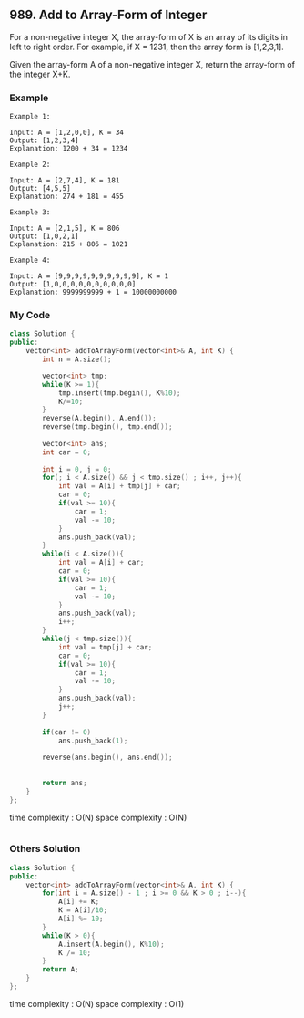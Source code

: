 ## 989. Add to Array-Form of Integer

For a non-negative integer X, the array-form of X is an array of its digits in left to right order.  For example, if X = 1231, then the array form is [1,2,3,1].

Given the array-form A of a non-negative integer X, return the array-form of the integer X+K.


### Example

```
Example 1:

Input: A = [1,2,0,0], K = 34
Output: [1,2,3,4]
Explanation: 1200 + 34 = 1234

Example 2:

Input: A = [2,7,4], K = 181
Output: [4,5,5]
Explanation: 274 + 181 = 455

Example 3:

Input: A = [2,1,5], K = 806
Output: [1,0,2,1]
Explanation: 215 + 806 = 1021

Example 4:

Input: A = [9,9,9,9,9,9,9,9,9,9], K = 1
Output: [1,0,0,0,0,0,0,0,0,0,0]
Explanation: 9999999999 + 1 = 10000000000
```

### My Code
```c++
class Solution {
public:
    vector<int> addToArrayForm(vector<int>& A, int K) {
        int n = A.size();

        vector<int> tmp;
        while(K >= 1){
            tmp.insert(tmp.begin(), K%10);
            K/=10;
        }
        reverse(A.begin(), A.end());
        reverse(tmp.begin(), tmp.end());
        
        vector<int> ans;
        int car = 0;
        
        int i = 0, j = 0;
        for(; i < A.size() && j < tmp.size() ; i++, j++){
            int val = A[i] + tmp[j] + car;
            car = 0;
            if(val >= 10){
                car = 1;
                val -= 10;
            }
            ans.push_back(val);
        }
        while(i < A.size()){
            int val = A[i] + car;
            car = 0;
            if(val >= 10){
                car = 1;
                val -= 10;
            }
            ans.push_back(val);
            i++;
        }
        while(j < tmp.size()){
            int val = tmp[j] + car;
            car = 0;
            if(val >= 10){
                car = 1;
                val -= 10;
            }
            ans.push_back(val);
            j++;
        }
        
        if(car != 0)
            ans.push_back(1);
        
        reverse(ans.begin(), ans.end());
        
        
        return ans;
    }
};
```
time complexity : O(N)
space complexity : O(N)
```c++
```


### Others Solution
```c++
class Solution {
public:
    vector<int> addToArrayForm(vector<int>& A, int K) {
        for(int i = A.size() - 1 ; i >= 0 && K > 0 ; i--){
            A[i] += K;
            K = A[i]/10;
            A[i] %= 10;
        }
        while(K > 0){
            A.insert(A.begin(), K%10);
            K /= 10;
        }
        return A;
    }
};
```
time complexity : O(N)
space complexity : O(1)